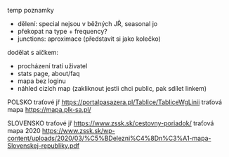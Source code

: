 temp poznamky

- dělení: special nejsou v běžných JŘ, seasonal jo
- překopat na type + frequency?
- junctions: aproximace (představit si jako kolečko)

dodělat s aičkem:
- procházení tratí uživatel
- stats page, about/faq
- mapa bez loginu
- náhled cizích map (zakliknout jestli chci public, pak sdílet linkem)

POLSKO
traťové jř https://portalpasazera.pl/Tablice/TabliceWgLinii
traťová mapa https://mapa.plk-sa.pl/

SLOVENSKO
traťové jř https://www.zssk.sk/cestovny-poriadok/
traťová mapa 2020 https://www.zssk.sk/wp-content/uploads/2020/03/%C5%BDelezni%C4%8Dn%C3%A1-mapa-Slovenskej-republiky.pdf
